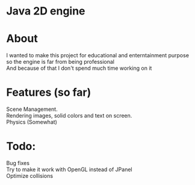 # Java 2D engine

# About
I wanted to make this project for educational and enterntainment purpose so the engine is far from being professional </br>
And because of that I don't spend much time working on it </br>

# Features (so far)
Scene Management. </br>
Rendering images, solid colors and text on screen.</br>
Physics (Somewhat)</br>

# Todo:
Bug fixes <br/>
Try to make it work with OpenGL instead of JPanel<br/>
Optimize collisions <br/>
